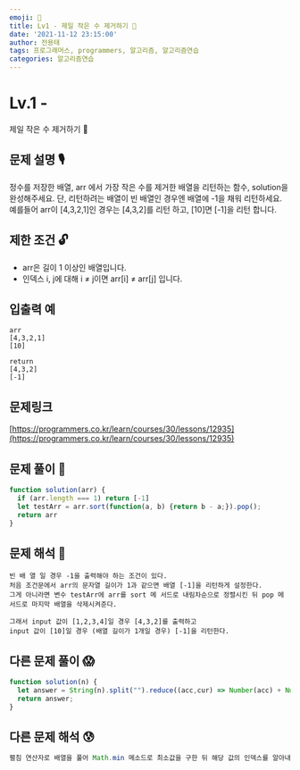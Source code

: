```yaml
---
emoji: 🥸
title: Lv1 - 제일 작은 수 제거하기 🔫
date: '2021-11-12 23:15:00'
author: 전용태
tags: 프로그래머스, programmers, 알고리즘, 알고리즘연습
categories: 알고리즘연습
---
```


# Lv.1 - 
제일 작은 수 제거하기 🔫

## **문제 설명 🎙**

정수를 저장한 배열, arr 에서 가장 작은 수를 제거한 배열을 리턴하는 함수, solution을 완성해주세요. 단, 리턴하려는 배열이 빈 배열인 경우엔 배열에 -1을 채워 리턴하세요. 예를들어 arr이 [4,3,2,1]인 경우는 [4,3,2]를 리턴 하고, [10]면 [-1]을 리턴 합니다.

## **제한 조건 🔓**

- arr은 길이 1 이상인 배열입니다.
- 인덱스 i, j에 대해 i ≠ j이면 arr[i] ≠ arr[j] 입니다.

## 입출력 예

```
arr
[4,3,2,1]
[10]
```

```
return
[4,3,2]
[-1]
```

## 문제링크

[https://programmers.co.kr/learn/courses/30/lessons/12935](https://programmers.co.kr/learn/courses/30/lessons/12935)

## 문제 풀이 🤔

```jsx
function solution(arr) {
  if (arr.length === 1) return [-1]
  let testArr = arr.sort(function(a, b) {return b - a;}).pop();
  return arr
}
```

## 문제 해석 🥸

```
빈 배 열 일 경우 -1을 출력해야 하는 조건이 있다.
처음 조건문에서 arr의 문자열 길이가 1과 같으면 배열 [-1]을 리턴하게 설정한다.
그게 아니라면 변수 testArr에 arr를 sort 메 서드로 내림차순으로 정렬시킨 뒤 pop 메 서드로 마지막 배열을 삭제시켜준다.

그래서 input 값이 [1,2,3,4]일 경우 [4,3,2]를 출력하고
input 값이 [10]일 경우 (배열 길이가 1개일 경우) [-1]을 리턴한다.
```

## 다른 문제 풀이 😱

```jsx
function solution(n) { 
  let answer = String(n).split("").reduce((acc,cur) => Number(acc) + Number(cur),0);
  return answer;
}
```

## 다른 문제 해석 😰

```jsx
펼침 연산자로 배열을 풀어 Math.min 메소드로 최소값을 구한 뒤 해당 값의 인덱스를 알아내어 배열에서 제거한다
```

<br />
<br />